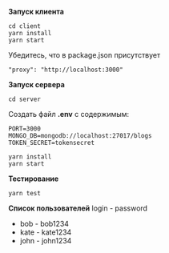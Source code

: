 **Запуск клиента**

```
cd client
yarn install
yarn start
```

Убедитесь, что в package.json присутствует

```
"proxy": "http://localhost:3000"
```

**Запуск сервера**

```
cd server
```

Создать файл **.env** с содержимым:

```
PORT=3000
MONGO_DB=mongodb://localhost:27017/blogs
TOKEN_SECRET=tokensecret
```

```
yarn install
yarn start
```

**Тестирование**

```
yarn test
```


**Список пользователей**
login - password

- bob - bob1234
- kate - kate1234
- john - john1234